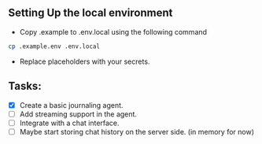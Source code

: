 ## Setting Up the local environment

- Copy .example to .env.local using the following command

```sh
cp .example.env .env.local
```

- Replace placeholders with your secrets.

## Tasks:
- [x] Create a basic journaling agent.
- [ ] Add streaming support in the agent.
- [ ] Integrate with a chat interface.
- [ ] Maybe start storing chat history on the server side. (in memory for now)
